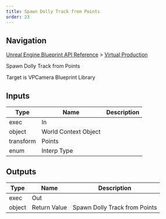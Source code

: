 ```yaml
---
title: Spawn Dolly Track from Points
order: 23
---
```

## Navigation

[Unreal Engine Blueprint API Reference](https://dev.epicgames.com/documentation/en-us/unreal-engine/BlueprintAPI) > [Virtual Production](https://dev.epicgames.com/documentation/en-us/unreal-engine/BlueprintAPI/VirtualProduction)

Spawn Dolly Track from Points

Target is VPCamera Blueprint Library

## Inputs

| Type | Name | Description |
| --- | --- | --- |
| exec | In |  |
| object | World Context Object |  |
| transform | Points |  |
| enum | Interp Type |  |

## Outputs

| Type | Name | Description |
| --- | --- | --- |
| exec | Out |  |
| object | Return Value | Spawn Dolly Track from Points |
